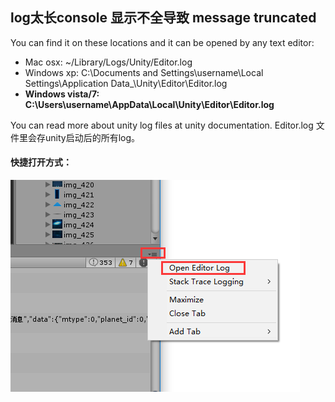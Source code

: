 ## log太长console 显示不全导致 message truncated
You can find it on these locations and it can be opened by any text editor:

* Mac osx:  ~/Library/Logs/Unity/Editor.log  
* Windows xp: C:\Documents and Settings\username\Local Settings\Application Data_\Unity\Editor\Editor.log  
* **Windows vista/7: C:\Users\username\AppData\Local\Unity\Editor\Editor.log**

You can read more about unity log files at unity documentation.
Editor.log 文件里会存unity启动后的所有log。  

#### 快捷打开方式：  

![](pic/3.png)